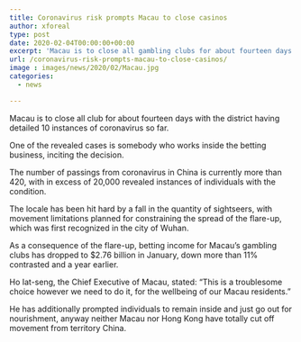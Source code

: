 ```yaml
---
title: Coronavirus risk prompts Macau to close casinos
author: xforeal 
type: post
date: 2020-02-04T00:00:00+00:00
excerpt: 'Macau is to close all gambling clubs for about fourteen days with the district having revealed 10 instances of coronavirus so far '
url: /coronavirus-risk-prompts-macau-to-close-casinos/
image : images/news/2020/02/Macau.jpg
categories:
  - news

---
```

<span style="font-weight: 400;">Macau is to close all club for about fourteen days with the district having detailed 10 instances of coronavirus so far.</span>

<span style="font-weight: 400;">One of the revealed cases is somebody who works inside the betting business, inciting the decision.</span>

<span style="font-weight: 400;">The number of passings from coronavirus in China is currently more than 420, with in excess of 20,000 revealed instances of individuals with the condition.</span>

<span style="font-weight: 400;">The locale has been hit hard by a fall in the quantity of sightseers, with movement limitations planned for constraining the spread of the flare-up, which was first recognized in the city of Wuhan.&nbsp;</span>

<span style="font-weight: 400;">As a consequence of the flare-up, betting income for Macau&rsquo;s gambling clubs has dropped to $2.76 billion in January, down more than 11&percnt; contrasted and a year earlier.</span>

<span style="font-weight: 400;">Ho Iat-seng, the Chief Executive of Macau, stated: &ldquo;This is a troublesome choice however we need to do it, for the wellbeing of our Macau residents.&rdquo;</span>

<span style="font-weight: 400;">He has additionally prompted individuals to remain inside and just go out for nourishment, anyway neither Macau nor Hong Kong have totally cut off movement from territory China.</span>